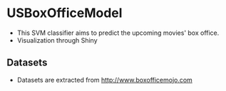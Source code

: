 # USBoxOfficeModel

+ This SVM classifier aims to predict the upcoming movies' box office. 
+ Visualization through Shiny

## Datasets

+ Datasets are extracted from http://www.boxofficemojo.com
